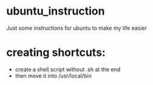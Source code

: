 # ubuntu_instruction
Just some instructions for ubuntu to make my life easier 

# creating shortcuts:
- create a shell script without .sh at the end 
- then move it into /usr/local/bin

